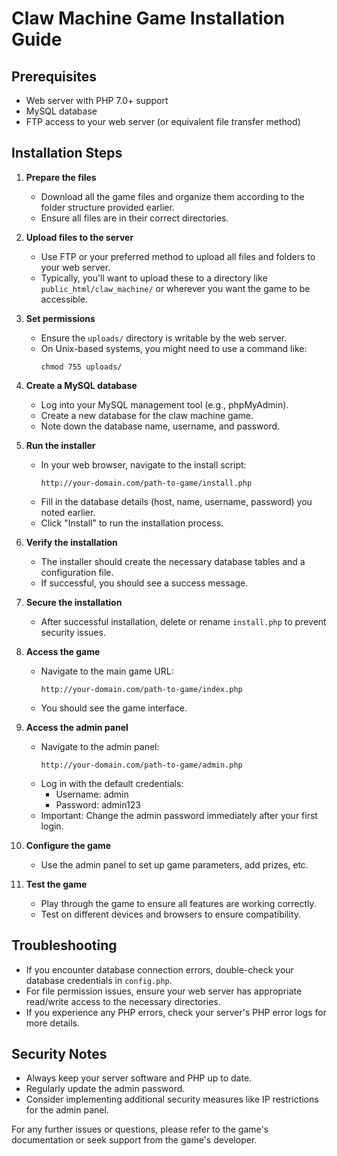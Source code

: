 # Claw Machine Game Installation Guide

## Prerequisites
- Web server with PHP 7.0+ support
- MySQL database
- FTP access to your web server (or equivalent file transfer method)

## Installation Steps

1. **Prepare the files**
   - Download all the game files and organize them according to the folder structure provided earlier.
   - Ensure all files are in their correct directories.

2. **Upload files to the server**
   - Use FTP or your preferred method to upload all files and folders to your web server.
   - Typically, you'll want to upload these to a directory like `public_html/claw_machine/` or wherever you want the game to be accessible.

3. **Set permissions**
   - Ensure the `uploads/` directory is writable by the web server.
   - On Unix-based systems, you might need to use a command like:
     ```
     chmod 755 uploads/
     ```

4. **Create a MySQL database**
   - Log into your MySQL management tool (e.g., phpMyAdmin).
   - Create a new database for the claw machine game.
   - Note down the database name, username, and password.

5. **Run the installer**
   - In your web browser, navigate to the install script:
     ```
     http://your-domain.com/path-to-game/install.php
     ```
   - Fill in the database details (host, name, username, password) you noted earlier.
   - Click "Install" to run the installation process.

6. **Verify the installation**
   - The installer should create the necessary database tables and a configuration file.
   - If successful, you should see a success message.

7. **Secure the installation**
   - After successful installation, delete or rename `install.php` to prevent security issues.

8. **Access the game**
   - Navigate to the main game URL:
     ```
     http://your-domain.com/path-to-game/index.php
     ```
   - You should see the game interface.

9. **Access the admin panel**
   - Navigate to the admin panel:
     ```
     http://your-domain.com/path-to-game/admin.php
     ```
   - Log in with the default credentials:
     - Username: admin
     - Password: admin123
   - Important: Change the admin password immediately after your first login.

10. **Configure the game**
    - Use the admin panel to set up game parameters, add prizes, etc.

11. **Test the game**
    - Play through the game to ensure all features are working correctly.
    - Test on different devices and browsers to ensure compatibility.

## Troubleshooting
- If you encounter database connection errors, double-check your database credentials in `config.php`.
- For file permission issues, ensure your web server has appropriate read/write access to the necessary directories.
- If you experience any PHP errors, check your server's PHP error logs for more details.

## Security Notes
- Always keep your server software and PHP up to date.
- Regularly update the admin password.
- Consider implementing additional security measures like IP restrictions for the admin panel.

For any further issues or questions, please refer to the game's documentation or seek support from the game's developer.
